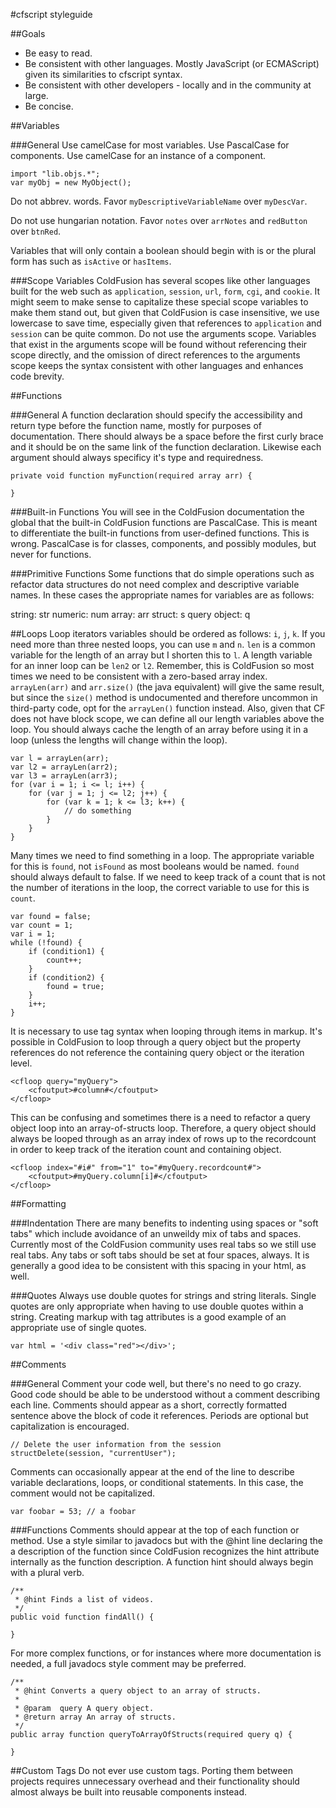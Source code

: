 #cfscript styleguide

##Goals
* Be easy to read.
* Be consistent with other languages. Mostly JavaScript (or ECMAScript) given its similarities to cfscript syntax.
* Be consistent with other developers - locally and in the community at large.
* Be concise.

##Variables

###General
Use camelCase for most variables. Use PascalCase for components. Use camelCase for an instance of a component.

```
import "lib.objs.*";
var myObj = new MyObject();
```

Do not abbrev. words. Favor `myDescriptiveVariableName` over `myDescVar`.

Do not use hungarian notation. Favor `notes` over `arrNotes` and `redButton` over `btnRed`.

Variables that will only contain a boolean should begin with is or the plural form has such as `isActive` or `hasItems`.

###Scope Variables
ColdFusion has several scopes like other languages built for the web such as `application`, `session`, `url`, `form`, `cgi`, and `cookie`. It might seem to make sense to capitalize these special scope variables to make them stand out, but given that ColdFusion is case insensitive, we use lowercase to save time, especially given that references to `application` and `session` can be quite common. Do not use the arguments scope. Variables that exist in the arguments scope will be found without referencing their scope directly, and the omission of direct references to the arguments scope keeps the syntax consistent with other languages and enhances code brevity.

##Functions

###General
A function declaration should specify the accessibility and return type before the function name, mostly for purposes of documentation. There should always be a space before the first curly brace and it should be on the same link of the function declaration. Likewise each argument should always specificy it's type and requiredness.

```
private void function myFunction(required array arr) {
    
}
```

###Built-in Functions
You will see in the ColdFusion documentation the global that the built-in ColdFusion functions are PascalCase. This is meant to differentiate the built-in functions from user-defined functions. This is wrong. PascalCase is for classes, components, and possibly modules, but never for functions.

###Primitive Functions
Some functions that do simple operations such as refactor data structures do not need complex and descriptive variable names. In these cases the appropriate names for variables are as follows:

string: str
numeric: num
array: arr
struct: s
query object: q

##Loops
Loop iterators variables should be ordered as follows: `i`, `j`, `k`. If you need more than three nested loops, you can use `m` and `n`. `len` is a common variable for the length of an array but I shorten this to `l`. A length variable for an inner loop can be `len2` or `l2`. Remember, this is ColdFusion so most times we need to be consistent with a zero-based array index. `arrayLen(arr)` and `arr.size()` (the java equivalent) will give the same result, but since the `size()` method is undocumented and therefore uncommon in third-party code, opt for the `arrayLen()` function instead. Also, given that CF does not have block scope, we can define all our length variables above the loop. You should always cache the length of an array before using it in a loop (unless the lengths will change within the loop).

```
var l = arrayLen(arr);
var l2 = arrayLen(arr2);
var l3 = arrayLen(arr3);
for (var i = 1; i <= l; i++) {
    for (var j = 1; j <= l2; j++) {
        for (var k = 1; k <= l3; k++) {
            // do something
        }  
    }
}
```

Many times we need to find something in a loop. The appropriate variable for this is `found`, not `isFound` as most booleans would be named. `found` should always default to false. If we need to keep track of a count that is not the number of iterations in the loop, the correct variable to use for this is `count`.

```
var found = false;
var count = 1;
var i = 1;
while (!found) {
    if (condition1) {
        count++;
    }
    if (condition2) {
        found = true;
    }
    i++;
}
```

It is necessary to use tag syntax when looping through items in markup. It's possible in ColdFusion to loop through a query object but the property references do not reference the containing query object or the iteration level.

```
<cfloop query="myQuery">
    <cfoutput>#column#</cfoutput>
</cfloop>
```

This can be confusing and sometimes there is a need to refactor a query object loop into an array-of-structs loop. Therefore, a query object should always be looped through as an array index of rows up to the recordcount in order to keep track of the iteration count and containing object.

```
<cfloop index="#i#" from="1" to="#myQuery.recordcount#">
    <cfoutput>#myQuery.column[i]#</cfoutput>
</cfloop>
```

##Formatting

###Indentation
There are many benefits to indenting using spaces or "soft tabs" which include avoidance of an unweildy mix of tabs and spaces. Currently most of the ColdFusion community uses real tabs so we still use real tabs. Any tabs or soft tabs should be set at four spaces, always. It is generally a good idea to be consistent with this spacing in your html, as well.

###Quotes
Always use double quotes for strings and string literals. Single quotes are only appropriate when having to use double quotes within a string. Creating markup with tag attributes is a good example of an appropriate use of single quotes.

```
var html = '<div class="red"></div>';
```

##Comments

###General
Comment your code well, but there's no need to go crazy. Good code should be able to be understood without a comment describing each line. Comments should appear as a short, correctly formatted sentence above the block of code it references. Periods are optional but capitalization is encouraged.

```
// Delete the user information from the session
structDelete(session, "currentUser");
```
Comments can occasionally appear at the end of the line to describe variable declarations, loops, or conditional statements. In this case, the comment would not be capitalized.

```
var foobar = 53; // a foobar
```

###Functions
Comments should appear at the top of each function or method. Use a style similar to javadocs but with the @hint line declaring the a description of the function since ColdFusion recognizes the hint attribute internally as the function description. A function hint should always begin with a plural verb.

```
/**
 * @hint Finds a list of videos.
 */
public void function findAll() {
    
}
```

For more complex functions, or for instances where more documentation is needed, a full javadocs style comment may be preferred.

```
/**
 * @hint Converts a query object to an array of structs.
 *
 * @param  query A query object.
 * @return array An array of structs.
 */
public array function queryToArrayOfStructs(required query q) {
    
}
```

##Custom Tags
Do not ever use custom tags. Porting them between projects requires unnecessary overhead and their functionality should almost always be built into reusable components instead.








